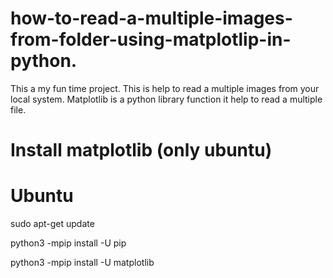 # how-to-read-a-multiple-images-from-folder-using-matplotlip-in-python.

This a my fun time project. This is help to read a multiple images from your local system. Matplotlib is a python library function it help to read a multiple file. 

# Install matplotlib (only ubuntu)

  # Ubuntu
  
  sudo apt-get update
  
  python3 -mpip install -U pip
  
  python3 -mpip install -U matplotlib  
